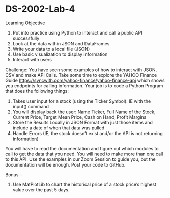 # DS-2002-Lab-4
Learning Objective
1.	Put into practice using Python to interact and call a public API successfully
2.	Look at the data within JSON and DataFrames
3.	Write your data to a local file (JSON)
4.	Use basic visualization to display information
5.	Interact with users

Challenge:
You have seen some examples of how to interact with JSON, CSV and make API Calls. Take some time to explore the YAHOO Finance Guide https://syncwith.com/yahoo-finance/yahoo-finance-api which shows you endpoints for calling information. Your job is to code a Python Program that does the following things:

1.	Takes user input for a stock (using the Ticker Symbol): IE with the input() command
2.	You will display back the user: Name Ticker, Full Name of the Stock, Current Price, Target Mean Price, Cash on Hand, Profit Margins
3.	Store the Results Locally in JSON Format with just those items and include a date of when that data was pulled
4.	Handle Errors (IE, the stock doesn’t exist and/or the API is not returning information)

You will have to read the documentation and figure out which modules to call to get the data that you need. You will need to make more than one call to this API. Use the examples in our Zoom Session to guide you, but the documentation will be enough. Post your code to GitHub.

Bonus –
1.	Use MatPlotLib to chart the historical price of a stock price’s highest value over the past 5 days. 
